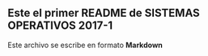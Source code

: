 ## Este el primer README de SISTEMAS OPERATIVOS 2017-1
Este archivo se escribe en formato **Markdown**
